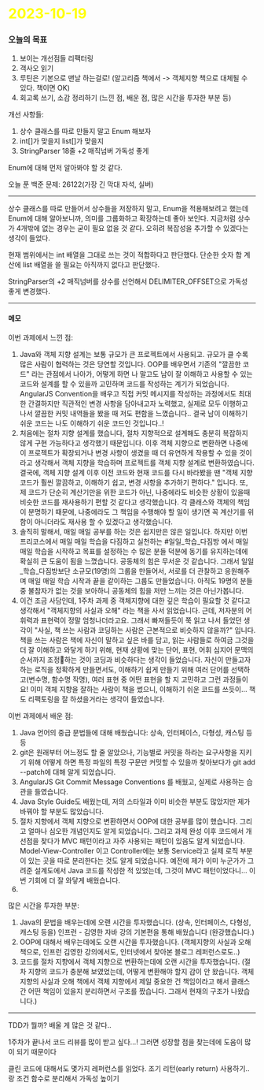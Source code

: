 # <span style="color:yellow">2023-10-19</span>
### 오늘의 목표
1. 보이는 개선점들 리팩터링
2. 객사오 읽기
3. 루틴은 기본으로 맨날 하는걸로! (알고리즘 책에서 -> 객체지향 책으로 대체될 수 있다. 책이면 OK)
4. 회고록 쓰기, 소감 정리하기 (느낀 점, 배운 점, 많은 시간을 투자한 부분 등)



개선 사항들:
1. 상수 클래스를 따로 만들지 말고 Enum 해보자
2. int[]가 맞을지 list[]가 맞을지
3. StringParser 18줄  +2 매직넘버 가독성 좋게

Enum에 대해 먼저 알아봐야 할 것 같다.



오늘 푼 백준 문제: 26122(가장 긴 막대 자석, 실버)


- - -

상수 클래스를 따로 만들어서 상수들을 저장하지 말고, Enum을 적용해보려고 했는데
Enum에 대해 알아보니까, 의미를 그룹화하고 확장하는데 좋아 보인다. 지금처럼 상수가 4개밖에 없는 경우는 
굳이 필요 없을 것 같다. 오히려 복잡성을 추가할 수 있겠다는 생각이 들었다.

현재 범위에서는 int 배열을 그대로 쓰는 것이 적합하다고 판단했다. 단순한 숫자 합 계산에 list 배열을 쓸 필요는 아직까지 없다고 판단했다.

StringParser의 +2 매직넘버를 상수를 선언해서 DELIMITER_OFFSET으로 가독성 좋게 변경했다.


- - -

#### 메모

이번 과제에서 느낀 점: 
1. Java와 객체 지향 설계는 보통 규모가 큰 프로젝트에서 사용되고. 규모가 클 수록 많은 사람이 협력하는 것은 당연할 것입니다. OOP를 배우면서 기존의 "깔끔한 코드" 라는 관점에서 나아가, 어떻게 하면 나 말고도 남이 잘 이해하고 사용할 수 있는 코드와 설계를 할 수 있을까 고민하며 코드를 작성하는 계기가 되었습니다. AngularJS Convention을 배우고 직접 커밋 메시지를 작성하는 과정에서도 최대한 간결하지만 직관적인 변경 사항을 담아내고자 노력했고, 실제로 모두 이행하고 나서 깔끔한 커밋 내역들을 봤을 때 저도 편함을 느꼈습니다.. 결국 남이 이해하기 쉬운 코드는 나도 이해하기 쉬운 코드인 것입니다..!
2. 처음에는 절차 지향 설계를 했습니다, 절차 지향적으로 설계해도 충분히 복잡하지 않게 구현 가능하다고 생각했기 때문입니다. 이후 객체 지향으로 변환하면 나중에 이 프로젝트가 확장되거나 변경 사항이 생겼을 때 더 유연하게 작용할 수 있을 것이라고 생각해서 객체 지향을 학습하며 프로젝트를 객체 지향 설계로 변환하였습니다. 결국에, 객체 지향 설계 이후 이전 코드와 현재 코드를 다시 바라봤을 땐 "객체 지향 코드가 훨씬 깔끔하고, 이해하기 쉽고, 변경 사항을 추가하기 편하다." 입니다. 또, 제 코드가 단순히 계산기만을 위한 코드가 아닌, 나중에라도 비슷한 상황이 있을때 비슷한 코드를 재사용하기 편할 것 같다고 생각했습니다. 각 클래스와 객체의 책임이 분명하기 때문에, 나중에라도 그 책임을 수행해야 할 일이 생기면 꼭 계산기를 위함이 아니더라도 재사용 할 수 있겠다고 생각했습니다.
3. 솔직히 말해서, 매일 매일 공부를 하는 것은 쉽지만은 않은 일입니다. 하지만 이번 프리코스에서 매일 매일 학습을 다짐하고 실천하는 #일일_학습_다짐방 에서 매일 매일 학습을 시작하고 목표를 설정하는 수 많은 분들 덕분에 동기를 유지하는데에 확실히 큰 도움이 됨을 느꼈습니다. 공동체의 힘은 무서운 것 같습니다. 그래서 일일_학습_다짐방보단 소규모(19명)의 그룹을 만들어서, 서로를 더 관찰하고 응원해주며 매일 매일 학습 시작과 끝을 같이하는 그룹도 만들었습니다. 아직도 19명의 분들 중 불참자가 없는 것을 보아하니 공동체의 힘을 저만 느끼는 것은 아닌가봅니다.
4. 이건 조금 사담인데, 1주차 과제 중 객체지향에 대한 깊은 학습이 필요할 것 같다고 생각해서 "객체지향의 사실과 오해" 라는 책을 사서 읽었습니다. 근데, 저자분의 어휘력과 표현력이 정말 엄청나더라고요. 그래서 빠져들듯이 쭉 읽고 나서 들었던 생각이 "사실, 책 쓰는 사람과 코딩하는 사람은 근본적으로 비슷하지 않을까?" 입니다. 책을 쓰는 사람은 책에 자신이 말하고 싶은 바를 담고, 읽는 사람들로 하여금 그것을 더 잘 이해하고 와닿게 하기 위해, 현재 상황에 맞는 단어, 표현, 어휘 심지어 문맥의 순서까지 조정하는 것이 코딩과 비슷하다는 생각이 들었습니다. 자신이 만들고자 하는 로직을 정확하게 만들면서도, 이해하기 쉽게 만들기 위해 여러 단어를 선택하고(변수명, 함수명 작명), 여러 표현 중 어떤 표현을 할 지 고민하고 그런 과정들이요! 이미 객체 지향을 잘하는 사람이 책을 썼으니, 이해하기 쉬운 코드를 쓰듯이... 책도 리팩토링을 잘 하셨을거라는 생각이 들었습니다.
 
이번 과제에서 배운 점:
1. Java 언어의 중급 문법들에 대해 배웠습니다: 상속, 인터페이스, 다형성, 캐스팅 등등
2. git은 원래부터 어느정도 할 줄 알았으나, 기능별로 커밋을 하라는 요구사항을 지키기 위해 어떻게 하면 특정 파일의 특정 구문만 커밋할 수 있을까 찾아보다가 git add --patch에 대해 알게 되었습니다.
3. AngularJS Git Commit Message Conventions 를 배웠고, 실제로 사용하는 습관을 들였습니다.
4. Java Style Guide도 배웠는데, 저의 스타일과 이미 비슷한 부분도 많았지만 제가 바꿔야 할 부분도 많았습니다.
5. 절차 지향에서 객체 지향으로 변환하면서 OOP에 대한 공부를 많이 했습니다. 그리고 얼마나 심오한 개념인지도 알게 되었습니다. 그리고 과제 완성 이후 코드에서 개선점을 찾다가 MVC 패턴이라고 자주 사용되는 패턴이 있음도 알게 되었습니다. Model-View-Controller 이고 Controller에는 보통 Service라고 실제 로직 부분이 있는 곳을 따로 분리한다는 것도 알게 되었습니다. 예전에 제가 이미 누군가가 그려준 설계도에서 Java 코드를 작성한 적 있었는데, 그것이 MVC 패턴이었다니... 이번 기회에 더 잘 와닿게 배웠습니다.
6. 

많은 시간을 투자한 부분:
1. Java의 문법을 배우는데에 오랜 시간을 투자했습니다. (상속, 인터페이스, 다형성, 캐스팅 등을) 인프런 - 김영한 자바 강의 기본편을 통해 배웠습니다 (완강했습니다.)
2. OOP에 대해서 배우는데에도 오랜 시간을 투자했습니다. (객체지향의 사실과 오해 책으로, 인프런 김영한 강의에서도, 인터넷에서 찾아본 블로그 레퍼런스로도..)
3. 코드를 절차 지향에서 객체 지향으로 변환하는데에 오랜 시간을 투자했습니다. (절차 지향의 코드가 충분해 보였었는데, 어떻게 변환해야 할지 감이 안 왔습니다. 객체지향의 사실과 오해 책에서 객체 지향에서 제일 중요한 건 책임이라고 해서 클래스간 어떤 책임이 있을지 분리하면서 구조를 짰습니다. 그래서 현재의 구조가 나왔습니다.)



- - -

TDD가 뭘까?
배울 게 많은 것 같다..

1주차가 끝나서 코드 리뷰를 많이 받고 싶다...! 그러면 성장할 점을 찾는데에 도움이 많이 되기 때문이다

클린 코드에 대해서도 몇가지 레퍼런스를 읽었다.
조기 리턴(early return) 사용하기.. 랑 조건 함수로 분리해서 가독성 높이기